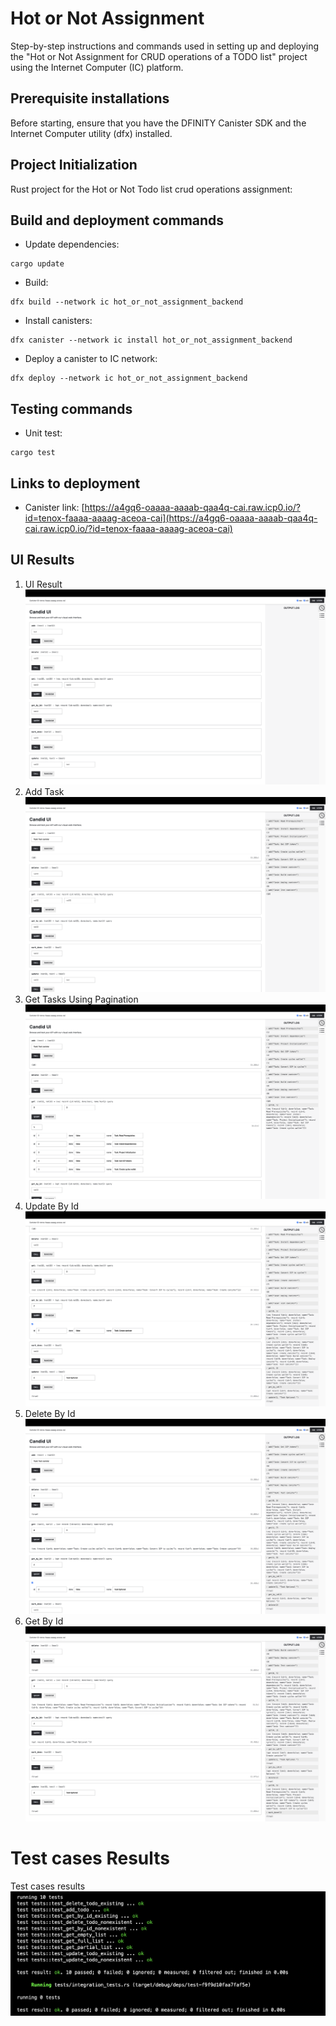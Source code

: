 # Hot or Not Assignment 
Step-by-step instructions and commands used in setting up and deploying the "Hot or Not Assignment for CRUD operations of a TODO list" project using the Internet Computer (IC) platform.

## Prerequisite installations
Before starting, ensure that you have the DFINITY Canister SDK and the Internet Computer utility (dfx) installed.

## Project Initialization
Rust project for the Hot or Not Todo list crud operations assignment:

## Build and deployment commands
- Update dependencies: 
```
cargo update
```
- Build: 
```
dfx build --network ic hot_or_not_assignment_backend
```
- Install canisters: 
```
dfx canister --network ic install hot_or_not_assignment_backend
```
- Deploy a canister to IC network: 
```
dfx deploy --network ic hot_or_not_assignment_backend
```

## Testing commands
- Unit test: 
```
cargo test
```

## Links to deployment
- Canister link: [https://a4gq6-oaaaa-aaaab-qaa4q-cai.raw.icp0.io/?id=tenox-faaaa-aaaag-aceoa-cai](https://a4gq6-oaaaa-aaaab-qaa4q-cai.raw.icp0.io/?id=tenox-faaaa-aaaag-aceoa-cai)

## UI Results
1. UI Result ![UI Result](./src/hot_or_not_assignment_backend/assets/1_Candid_UI.png)
2. Add Task ![Add Task](./src/hot_or_not_assignment_backend/assets/4_Added10_Tasks.png)
3. Get Tasks Using Pagination ![Get Tasks Using Pagination](./src/hot_or_not_assignment_backend/assets/5_Get_Tasks_Pagination.png)
4. Update By Id ![Update By Id](./src/hot_or_not_assignment_backend/assets/8_Update_Task_By_Id.png)
5. Delete By Id ![Delete By Id](./src/hot_or_not_assignment_backend/assets/10_Delete_By_Id.png)
6. Get By Id ![Get By Id](./src/hot_or_not_assignment_backend/assets/11_Get_By_Id.png)


# Test cases Results
Test cases results ![Test cases result](./src/hot_or_not_assignment_backend/assets/12_Test_Results.png)